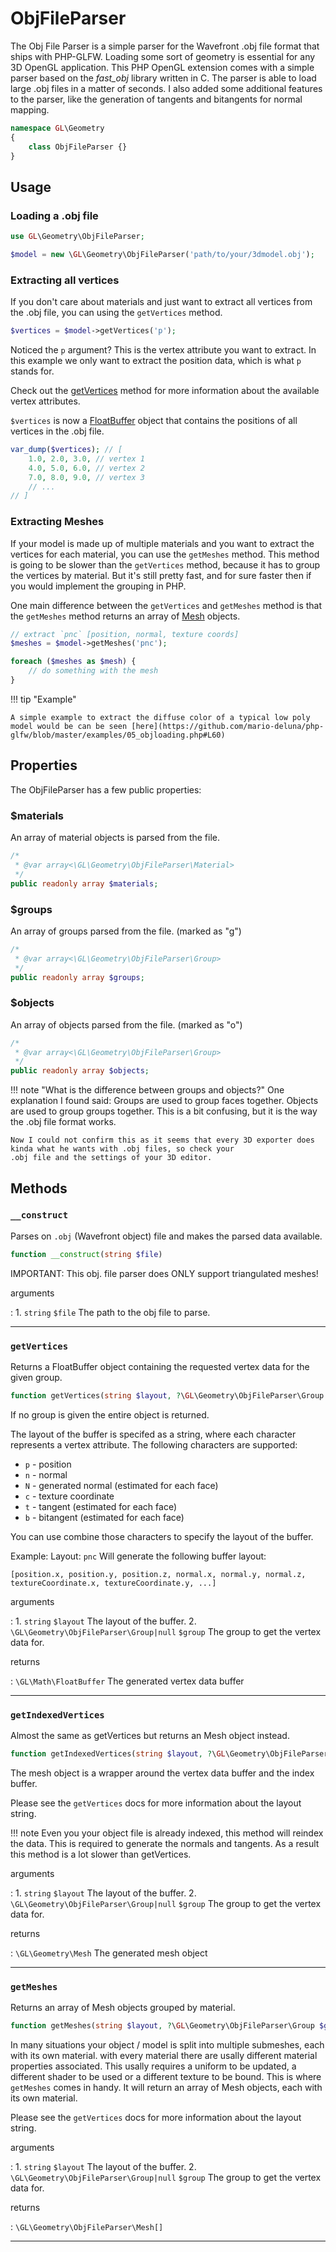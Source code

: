 # ObjFileParser

The Obj File Parser is a simple parser for the Wavefront .obj file format that ships with PHP-GLFW.
Loading some sort of geometry is essential for any 3D OpenGL application. This PHP OpenGL extension
comes with a simple parser based on the _fast_obj_ library written in C. The parser is able to load
large .obj files in a matter of seconds. I also added some additional features to the parser, like
the generation of tangents and bitangents for normal mapping.

```php 
namespace GL\Geometry
{
    class ObjFileParser {}
}
```

## Usage 

### Loading a .obj file 

```php
use GL\Geometry\ObjFileParser;

$model = new \GL\Geometry\ObjFileParser('path/to/your/3dmodel.obj');
```

### Extracting all vertices 

If you don't care about materials and just want to extract all vertices from the .obj file, you can using the `getVertices` method.

```php
$vertices = $model->getVertices('p');
```

Noticed the `p` argument? This is the vertex attribute you want to extract. 
In this example we only want to extract the position data, which is what `p` stands for.

Check out the [getVertices](#getvertices) method for more information about the available vertex attributes.

`$vertices` is now a [FloatBuffer](/API/Buffer/FloatBuffer.html) object that contains the positions of all vertices in the .obj file.

```php
var_dump($vertices); // [
    1.0, 2.0, 3.0, // vertex 1
    4.0, 5.0, 6.0, // vertex 2
    7.0, 8.0, 9.0, // vertex 3
    // ...
// ]
```

### Extracting Meshes

If your model is made up of multiple materials and you want to extract the vertices for each material, you can use the `getMeshes` method.
This method is going to be slower than the `getVertices` method, because it has to group the vertices by material. But it's still pretty fast,
and for sure faster then if you would implement the grouping in PHP.

One main difference between the `getVertices` and `getMeshes` method is that the `getMeshes` method returns an array of [Mesh](/API/Geometry/Mesh.html) objects.

```php
// extract `pnc` [position, normal, texture coords]
$meshes = $model->getMeshes('pnc');

foreach ($meshes as $mesh) {
    // do something with the mesh
}
```

!!! tip "Example"

    A simple example to extract the diffuse color of a typical low poly model would be can be seen [here](https://github.com/mario-deluna/php-glfw/blob/master/examples/05_objloading.php#L60)

## Properties

The ObjFileParser has a few public properties:

### $materials 

An array of material objects is parsed from the file.

```php
/*
 * @var array<\GL\Geometry\ObjFileParser\Material>
 */
public readonly array $materials;
```

### $groups

An array of groups parsed from the file. (marked as "g")

```php
/*
 * @var array<\GL\Geometry\ObjFileParser\Group>
 */
public readonly array $groups;
```

### $objects

An array of objects parsed from the file. (marked as "o")

```php
/*
 * @var array<\GL\Geometry\ObjFileParser\Group>
 */
public readonly array $objects;
```

!!! note "What is the difference between groups and objects?"
    One explanation I found said: Groups are used to group faces together. Objects are used to group groups together. 
    This is a bit confusing, but it is the way the .obj file format works.

    Now I could not confirm this as it seems that every 3D exporter does kinda what he wants with .obj files, so check your 
    .obj file and the settings of your 3D editor. 
 

## Methods

### `__construct`

Parses on `.obj` (Wavefront object) file and makes the parsed data available.

```php
function __construct(string $file)
```

IMPORTANT: This obj. file parser does ONLY support triangulated meshes!

arguments

:    1. `string` `$file` The path to the obj file to parse.

---
     
### `getVertices`

Returns a FloatBuffer object containing the requested vertex data for the given group.

```php
function getVertices(string $layout, ?\GL\Geometry\ObjFileParser\Group $group = null) : \GL\Buffer\FloatBuffer
```

If no group is given the entire object is returned.

The layout of the buffer is specifed as a string, where each character represents a vertex attribute.
The following characters are supported:

 * `p` - position
 * `n` - normal
 * `N` - generated normal (estimated for each face)
 * `c` - texture coordinate
 * `t` - tangent (estimated for each face)
 * `b` - bitangent (estimated for each face)

You can use combine those characters to specify the layout of the buffer.

Example:
Layout: `pnc`
Will generate the following buffer layout:
```
[position.x, position.y, position.z, normal.x, normal.y, normal.z, textureCoordinate.x, textureCoordinate.y, ...]
```

arguments

:    1. `string` `$layout` The layout of the buffer.
    2. `\GL\Geometry\ObjFileParser\Group|null` `$group` The group to get the vertex data for.

returns

:    `\GL\Math\FloatBuffer` The generated vertex data buffer

---
     
### `getIndexedVertices`

Almost the same as getVertices but returns an Mesh object instead.

```php
function getIndexedVertices(string $layout, ?\GL\Geometry\ObjFileParser\Group $group = null) : \GL\Geometry\ObjFileParser\Mesh
```

The mesh object is a wrapper around the vertex data buffer and the index buffer.

Please see the `getVertices` docs for more information about the layout string.

!!! note
    Even you your object file is already indexed, this method will reindex the data.
    This is required to generate the normals and tangents. As a result this method
    is a lot slower than getVertices.

arguments

:    1. `string` `$layout` The layout of the buffer.
    2. `\GL\Geometry\ObjFileParser\Group|null` `$group` The group to get the vertex data for.

returns

:    `\GL\Geometry\Mesh` The generated mesh object

---
     
### `getMeshes`

Returns an array of Mesh objects grouped by material.

```php
function getMeshes(string $layout, ?\GL\Geometry\ObjFileParser\Group $group = null) : array
```

In many situations your object / model is split into multiple submeshes, each with its own material.
with every material there are usally different material properties associated. This usally requires
a uniform to be updated, a different shader to be used or a different texture to be bound.
This is where `getMeshes` comes in handy. It will return an array of Mesh objects, each with its own material.

Please see the `getVertices` docs for more information about the layout string.

arguments

:    1. `string` `$layout` The layout of the buffer.
    2. `\GL\Geometry\ObjFileParser\Group|null` `$group` The group to get the vertex data for.

returns

:    `\GL\Geometry\ObjFileParser\Mesh[]` 

---
     



